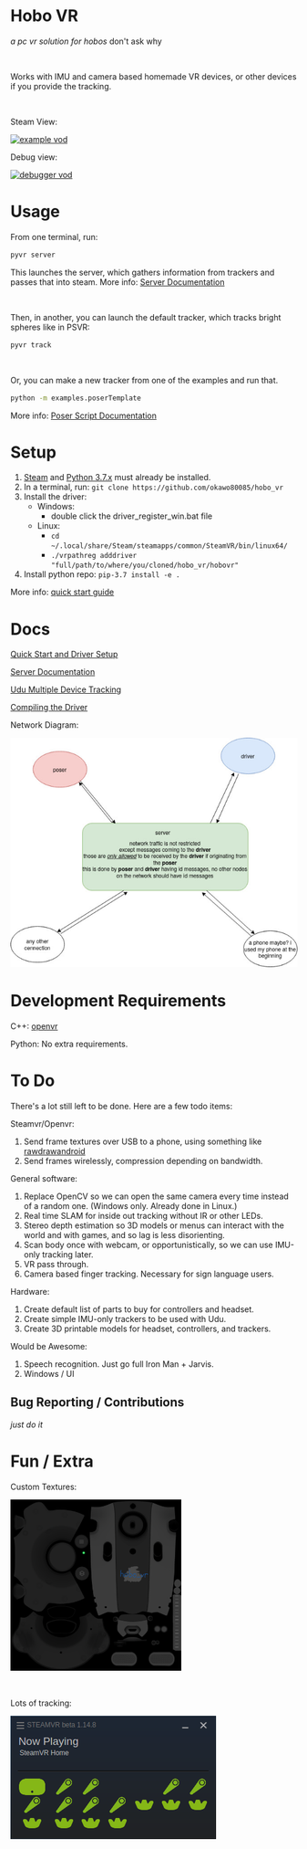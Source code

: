 # Hobo VR

*a pc vr solution for hobos* don't ask why

&nbsp;

Works with IMU and camera based homemade VR devices, 
or other devices if you provide the tracking.

&nbsp;

Steam View:

[![example vod](https://img.youtube.com/vi/oHYMvZv_iw0/0.jpg)](https://www.youtube.com/watch?v=oHYMvZv_iw0)

Debug view:

[![debugger vod](https://img.youtube.com/vi/5WzN1XDXqbw/0.jpg)](https://www.youtube.com/watch?v=5WzN1XDXqbw)

# Usage

From one terminal, run:
```bash
pyvr server
```
This launches the server, which gathers information from trackers and 
passes that into steam. More info: 
[Server Documentation](https://github.com/okawo80085/hobo_vr/wiki/server)

&nbsp;

Then, in another, you can launch the default tracker, which tracks bright spheres like in PSVR:
```bash
pyvr track
```

&nbsp;

Or, you can make a new tracker from one of the examples and run that.

```bash
python -m examples.poserTemplate
```
More info: [Poser Script Documentation](https://github.com/okawo80085/hobo_vr/wiki/poser-script)

# Setup

1. [Steam](https://store.steampowered.com/about/) and [Python 3.7.x](https://www.python.org/downloads/release/python-378/) must already be installed.
2. In a terminal, run: `git clone https://github.com/okawo80085/hobo_vr`
3. Install the driver:
    * Windows:
        * double click the driver_register_win.bat file
    * Linux:
        * `cd ~/.local/share/Steam/steamapps/common/SteamVR/bin/linux64/`
        * `./vrpathreg adddriver "full/path/to/where/you/cloned/hobo_vr/hobovr"`
4. Install python repo: `pip-3.7 install -e .`

More info: [quick start guide](https://github.com/okawo80085/hobo_vr/wiki/quick-start-guide#initial-setup)

# Docs
[Quick Start and Driver Setup](https://github.com/okawo80085/hobo_vr/wiki/quick-start-guide)

[Server Documentation](https://github.com/okawo80085/hobo_vr/wiki/server)

[Udu Multiple Device Tracking](https://github.com/okawo80085/hobo_vr/wiki/udu)

[Compiling the Driver](driver/src/README.md)

Network Diagram:

![network_diagram](images/network_diagram.jpg)

# Development Requirements

C++: [openvr](https://github.com/ValveSoftware/openvr)

Python: No extra requirements.

# To Do

There's a lot still left to be done. Here are a few todo items:

Steamvr/Openvr:

1. Send frame textures over USB to a phone, using something like [rawdrawandroid](https://github.com/cnlohr/rawdrawandroid)
2. Send frames wirelessly, compression depending on bandwidth.

General software:

1. Replace OpenCV so we can open the same camera every time instead of a random one. (Windows only. Already done in Linux.)
2. Real time SLAM for inside out tracking without IR or other LEDs.
3. Stereo depth estimation so 3D models or menus can interact with the world and with games, and so lag is less disorienting.
4. Scan body once with webcam, or opportunistically, so we can use IMU-only tracking later.
5. VR pass through.
6. Camera based finger tracking. Necessary for sign language users.

Hardware:

1. Create default list of parts to buy for controllers and headset.
2. Create simple IMU-only trackers to be used with Udu.
3. Create 3D printable models for headset, controllers, and trackers.

Would be Awesome:

1. Speech recognition. Just go full Iron Man + Jarvis.
2. Windows / UI

## Bug Reporting / Contributions
*just do it*

# Fun / Extra

Custom Textures:

<img src="hobovr/resources/rendermodels/hobovr_controller_mc0/onepointfive_texture.png" width="300" height="300" />

&nbsp;

Lots of tracking:

![1 Headset. 8 Controllers. 7 Trackers.](images/cursed_devices.png)
